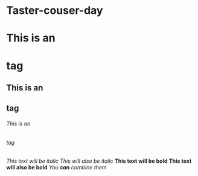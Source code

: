 # Taster-couser-day
# This is an <h1> tag
  ## This is an <h2> tag
###### This is an <h6> tag
*This text will be italic*
_This will also be italic_
**This text will be bold**
 __This text will also be bold__
 *You **can** combine them*
